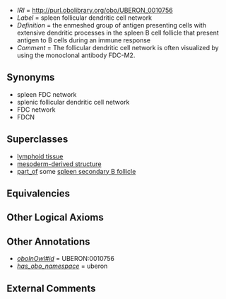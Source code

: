  * *IRI* = http://purl.obolibrary.org/obo/UBERON_0010756
 * *Label* = spleen follicular dendritic cell network
 * *Definition* = the enmeshed group of antigen presenting cells with extensive dendritic processes in the spleen B cell follicle that present antigen to B cells during an immune response
 * *Comment* = The follicular dendritic cell network is often visualized by using the monoclonal antibody FDC-M2.

## Synonyms

 * spleen FDC network
 * splenic follicular dendritic cell network
 * FDC network
 * FDCN

## Superclasses

 * [lymphoid tissue](../../UBERON/44/UBERON_0001744.md)
 * [mesoderm-derived structure](../../UBERON/20/UBERON_0004120.md)
 * [part_of](../../BFO/50/BFO_0000050.md) some [spleen secondary B follicle](../../UBERON/42/UBERON_0004042.md)

## Equivalencies


## Other Logical Axioms


## Other Annotations

 * *[oboInOwl#id](../../id/oboInOwl#id.md)* = UBERON:0010756
 * *[has_obo_namespace](../../ce/oboInOwl#hasOBONamespace.md)* = uberon

## External Comments

